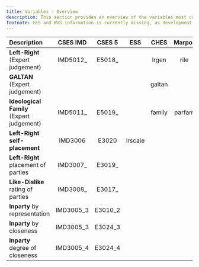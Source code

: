 ```yaml
---
title: Variables - Overview
description: This section provides an overview of the variables most commonly relied upon to measure polarization. <br>These variables occur in various different forms in different datasets. Below you can find an overview, in an attempt to collect and compare the availability of the items.
footnote: EES and WVS information is currently missing, as development for these datasets is yet to occur. The table will be updated continously.
---
```


| **Description**                           | **CSES IMD** | **CSES 5** | **ESS** | **CHES** | **Marpor** | **Eurobarometer** |
|:----------------------------------------- |:------------:|:----------:|:-------:|:--------:|:----------:|:-----------------:|
| **Left-Right** (Expert judgement)         |   IMD5012_   |   E5018_   |         |  lrgen   |    rile    |                   |
| **GALTAN** (Expert judgement)             |              |            |         |  galtan  |            |                   |
| **Ideological Family** (Expert judgement) |   IMD5011_   |   E5019_   |         |  family  |   parfam   |                   |
| **Left-Right self-placement**             |   IMD3006    |   E3020    | lrscale |          |            |        lrs        |
| **Left-Right** placement of parties       |   IMD3007_   |   E3019_   |         |          |            |                   |
| **Like-Dislike** rating of parties        |   IMD3008_   |   E3017_   |         |          |            |                   |
| **Inparty** by representation             |  IMD3005_3   |  E3010_2   |         |          |            |                   |
| **Inparty** by closeness                  |  IMD3005_3   |  E3024_3   |         |          |            |                   |
| **Inparty** degree of closeness          |  IMD3005_4   |  E3024_4   |         |          |            |                   |

